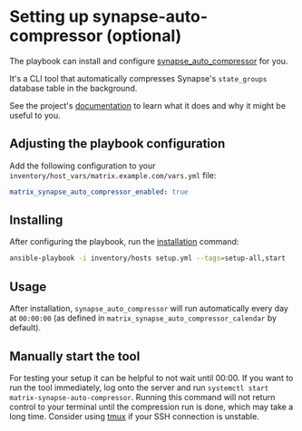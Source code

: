 # Setting up synapse-auto-compressor (optional)

The playbook can install and configure [synapse_auto_compressor](https://github.com/matrix-org/rust-synapse-compress-state/#automated-tool-synapse_auto_compressor) for you.

It's a CLI tool that automatically compresses Synapse's `state_groups` database table in the background.

See the project's [documentation](https://github.com/matrix-org/rust-synapse-compress-state/#automated-tool-synapse_auto_compressor) to learn what it does and why it might be useful to you.


## Adjusting the playbook configuration

Add the following configuration to your `inventory/host_vars/matrix.example.com/vars.yml` file:

```yaml
matrix_synapse_auto_compressor_enabled: true
```


## Installing

After configuring the playbook, run the [installation](installing.md) command:

```sh
ansible-playbook -i inventory/hosts setup.yml --tags=setup-all,start
```


## Usage

After installation, `synapse_auto_compressor` will run automatically every day at `00:00:00` (as defined in `matrix_synapse_auto_compressor_calendar` by default).

## Manually start the tool

For testing your setup it can be helpful to not wait until 00:00. If you want to run the tool immediately, log onto the server and run `systemctl start matrix-synapse-auto-compressor`. Running this command will not return control to your terminal until the compression run is done, which may take a long time. Consider using [tmux](https://en.wikipedia.org/wiki/Tmux) if your SSH connection is unstable.
